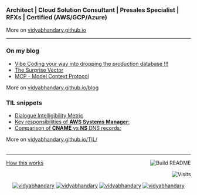 ### Architect | Cloud Solution Consultant | Presales Specialist | RFXs | Certified (AWS/GCP/Azure)

More on [vidyabhandary.github.io](https://vidyabhandary.github.io)

<table><tr>

---

### On my blog

<!-- blog starts -->
* [Vibe Coding your way into dropping the production database !!!](https://vidyabhandary.github.io/blog/neuralnetworks,/models,/generativeai/2025/07/27/VibeCodingProdDBDrop.html)
* [The Surprise Vector](https://vidyabhandary.github.io/blog/neuralnetworks,/models,/generativeai/2025/07/25/SurpriseVector.html)
* [MCP - Model Context Protocol](https://vidyabhandary.github.io/blog/mcp,/models,/generativeai/2025/07/24/MCP.html)
<!-- blog ends -->
  More on [vidyabhandary.github.io/blog](https://vidyabhandary.github.io/blog/)
  </tr>

<tr>

### TIL snippets

<!-- tilentries starts -->

* [Dialogue Intelligibility Metric](https://github.com/vidyabhandary/til/blob/master/tech_reads/Dialogue_Intelligibility_Metric.md)
* [Key responsibilities of **AWS Systems Manager**:](https://github.com/vidyabhandary/til/blob/master/aws/AWS_SystemMgr.md)
* [Comparison of **CNAME** vs **NS** DNS records:](https://github.com/vidyabhandary/til/blob/master/aws/NS_CNAME.md)
<!-- tilentries ends -->
  More on [vidyabhandary.github.io/TIL/](https://vidyabhandary.github.io/TIL/)
  </tr>

</table>

---

<a href="https://vidyabhandary.github.io/blog/github/2020/07/27/Self-updating-profile-readme.html">How this works</a>
<a href="https://github.com/vidyabhandary/vidyabhandary/actions"><img src="https://github.com/vidyabhandary/vidyabhandary/workflows/Build%20README/badge.svg" align="right" alt="Build README"></a>

<a href="https://visitor-badge.laobi.icu/badge?page_id=vidyabhandary.visitor-badge&title=Visits"><img src="https://visitor-badge.laobi.icu/badge?page_id=vidyabhandary.visitor-badge&title=Visits" align="right" alt="Visits"></a>

<p></br></p>
<p align="center">
  <a href="https://in.linkedin.com/in/vidyabhandary" target="blank"><img src="https://img.shields.io/badge/LinkedIn-0077B5?style=for-the-badge&logo=linkedin&logoColor=white" alt="vidyabhandary"/></a> 
  <a href="https://vidyabhandary.medium.com" target="blank"><img src="https://img.shields.io/badge/Medium-12100E?style=for-the-badge&logo=medium&logoColor=white" alt="vidyabhandary" /></a> 
  <a href="https://kaggle.com/vidyabhandary" target="blank"><img src="https://img.shields.io/badge/KAGGLE-20BEFF?&style=for-the-badge&logo=kaggle&logoColor=white" alt="vidyabhandary"/></a> 
  <a href="https://dev.to/vidyabhandary" target="blank"><img src="https://img.shields.io/badge/dev.to-0A0A0A?style=for-the-badge&logo=dev.to&logoColor=white" alt="vidyabhandary"/></a>
</p>

<!-- ### Hi there 👋 --->
<!--
<a href="https://in.linkedin.com/in/vidyabhandary"><img height="24" width="24" src="https://cdn.jsdelivr.net/npm/simple-icons@v3/icons/linkedin.svg" /></a>
-->
<!--
**vidyabhandary/vidyabhandary** is a ✨ _special_ ✨ repository because its `README.md` (this file) appears on your GitHub profile.
-->
<!--
Here are some ideas to get you started:

- 🔭 I’m currently working on ...
- 🌱 I’m currently learning ...
- 👯 I’m looking to collaborate on ...
- 🤔 I’m looking for help with ...
- 💬 Ask me about ...
- 📫 How to reach me: ...
- 😄 Pronouns: ...
- ⚡ Fun fact: ...
-->
